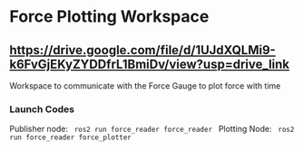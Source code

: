 # Force Plotting Workspace

## https://drive.google.com/file/d/1UJdXQLMi9-k6FvGjEKyZYDDfrL1BmiDv/view?usp=drive_link

Workspace to communicate with the Force Gauge to plot force with time

### Launch Codes
Publisher node: <code> ros2 run force_reader force_reader </code>
Plotting Node:  <code> ros2 run force_reader force_plotter </code>
